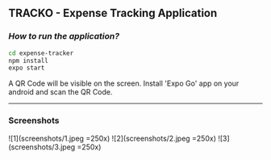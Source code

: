 ## TRACKO - Expense Tracking Application

### _How to run the application?_

```sh
cd expense-tracker
npm install
expo start
```

A QR Code will be visible on the screen.
Install 'Expo Go' app on your android and scan the QR Code.

---

### Screenshots
 
![1](screenshots/1.jpeg =250x)
![2](screenshots/2.jpeg =250x)
![3](screenshots/3.jpeg =250x)
